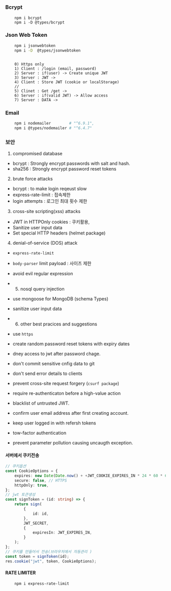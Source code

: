 #

### Bcrypt

```
    npm i bcrypt
    npm i -D @types/bcrypt
```

### Json Web Token

```sh
    npm i jsonwebtoken
    npm i -D  @types/jsonwebtoken
```

```

    0) Https only
    1) Client : /login (email, password)
    2) Server : if(user) -> Create unique JWT
    3) Server : JWT ->
    4) Client : Store JWT (cookie or localStorage)
    //
    5) Clinet : Get /get ->
    6) Server : if(valid JWT) -> Allow access
    7) Server : DATA ->
```

### Email

```sh
    npm i nodemailer        # "^6.9.1",
    npm i @types/nodemailer # "^6.4.7"

```

### 보안

1. compromised database

- bcrypt : Strongly encrypt passwords with salt and hash.
- sha256 : Strongly encrypt password reset tokens

2. brute force attacks

- bcrypt : to make login reqeust slow
- express-rate-limit : 접속제한
- login attempts : 로그인 최대 횟수 제한

3. cross-site scripting(xss) attacks

- JWT in HTTPOnly cookies : 쿠키활용,
- Sanitize user input data
- Set special HTTP headers (helmet package)

4. denial-of-service (DOS) attack

- `express-rate-limit`
- `body-parser` limit payload : 사이즈 제한
- avoid evil regular expression

- 5. nosql query injection
- use mongoose for MongoDB (schema Types)
- sanitize user input data

- 6. other best pracices and suggestions
- use `https`
- create random password reset tokens with expiry dates
- dney access to jwt after password chage.
- don't commit sensitive cnfig data to git
- don't send error details to clients
- prevent cross-site request forgery (`csurf package`)
- require re-authenticaton before a high-value action
- blacklist of untrusted JWT.
- confirm user email address after first creating account.
- keep user logged in with refersh tokens
- tow-factor authentication
- prevent parameter pollution causing uncaugth exception.

#### 서버에서 쿠키전송

```ts
// 쿠키옵션
const CookieOptions = {
	expires: new Date(Date.now() + +JWT_COOKIE_EXPIRES_IN * 24 * 60 * 60 * 1000),
	secure: false, // HTTPS
	httpOnly: true,
};
// jwt 토큰생성
const signToken = (id: string) => {
	return sign(
		{
			id: id,
		},
		JWT_SECRET,
		{
			expiresIn: JWT_EXPIRES_IN,
		}
	);
};
// 쿠키를 만들어서 전송(브라우저에서 자동관리 )
const token = signToken(id);
res.cookie("jwt", token, CookieOptions);
```

#### RATE LIMITER

```sh
    npm i express-rate-limit

```
